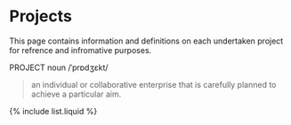 # Projects
This page contains information and definitions on each undertaken project for
refrence and infromative purposes.

PROJECT noun /ˈprɒdʒɛkt/

> an individual or collaborative enterprise that is carefully planned to achieve a particular aim.

{% include list.liquid %}
